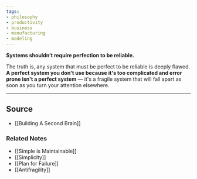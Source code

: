 ```yaml
---
tags:
- philosophy
- productivity
- business
- manufacturing
- modeling
---
```

**Systems shouldn’t require perfection to be reliable.**

The truth is, any system that must be perfect to be reliable is deeply flawed. **A perfect system you don't use because it's too complicated and error prone isn't a perfect system** — it's a fragile system that will fall apart as soon as you turn your attention elsewhere.

---

## Source
- [[Building A Second Brain]]

### Related Notes
- [[Simple is Maintainable]] 
- [[Simplicity]] 
- [[Plan for Failure]]
- [[Antifragility]]
